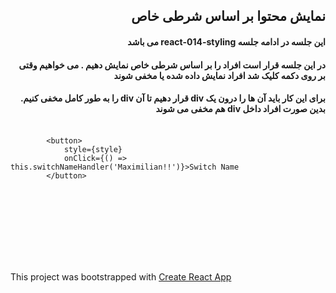 
<div dir="rtl">  
    <p><h2>نمایش محتوا بر اساس شرطی خاص</h2></p>  
    <p><h4>این جلسه در ادامه جلسه react-014-styling می باشد</h4></p>
    <p><h4>در این جلسه قرار است افراد را بر اساس شرطی خاص نمایش دهیم . می خواهیم وقتی بر روی دکمه کلیک شد افراد نمایش داده شده یا مخفی شوند</h4></p>
    <p><h4>برای این کار باید آن ها را درون یک div قرار دهیم تا آن div را به طور کامل مخفی کنیم. بدین صورت افراد داخل div هم مخفی می شوند</h4></p>
    <p><h4></h4></p>
    <pre dir="ltr"> ‍‍‍<code>
        &lt;button&gt;
            style={style}
            onClick={() => this.switchNameHandler('Maximilian!!')}&gt;Switch Name
        &lt;/button&gt;
    </code></pre>
    <br />
    <p><h4></h4></p>
    <p><h4></h4></p>
    <p><h4></h4></p>
    <p><h4></h4></p>
    <p><h4></h4></p>
    <p><h4></h4></p>
    <p><h4></h4></p>
</div>  
<br /><br /><br /><br />  
  
<p>This project was bootstrapped with <a href="https://github.com/facebookincubator/create-react-app">Create React App</a></p>